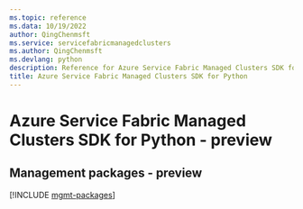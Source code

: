 ```yaml
---
ms.topic: reference
ms.data: 10/19/2022
author: QingChenmsft
ms.service: servicefabricmanagedclusters
ms.author: QingChenmsft
ms.devlang: python
description: Reference for Azure Service Fabric Managed Clusters SDK for Python
title: Azure Service Fabric Managed Clusters SDK for Python
---
```

# Azure Service Fabric Managed Clusters SDK for Python - preview

## Management packages - preview
[!INCLUDE [mgmt-packages](service-fabric-managed-clusters-mgmt-index.md)]